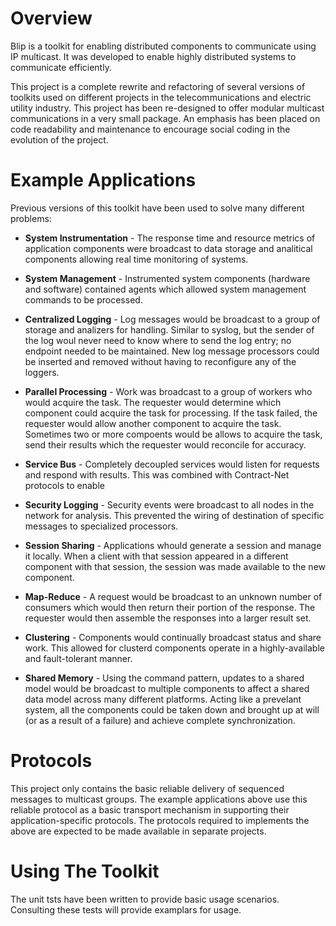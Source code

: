 # Overview #
Blip is a toolkit for enabling distributed components to communicate using
IP multicast. It was developed to enable highly distributed systems to 
communicate efficiently.

This project is a complete rewrite and refactoring of several versions of 
toolkits used on different projects in the telecommunications and electric 
utility industry. This project has been re-designed to offer modular multicast 
communications in a very small package. An emphasis has been placed on code 
readability and maintenance to encourage social coding in the evolution of the 
project.

# Example Applications #

Previous versions of this toolkit have been used to solve many different 
problems:

* **System Instrumentation** - The response time and resource metrics of application components were broadcast to data storage and analitical components allowing real time monitoring of systems.

* **System Management** - Instrumented system components (hardware and software) contained agents which allowed system management commands to be processed. 

* **Centralized Logging** - Log messages would be broadcast to a group of storage and analizers for handling. Similar to syslog, but the sender of the log woul never need to know where to send the log entry; no endpoint needed to be maintained. New log message processors could be inserted and removed without having to reconfigure any of the loggers.

* **Parallel Processing** - Work was broadcast to a group of workers who would acquire the task. The requester would determine which component could acquire the task for processing. If the task failed, the requester would allow another component to acquire the task. Sometimes two or more compoents would be allows to acquire the task, send their results which the requester would reconcile for accuracy.

* **Service Bus** - Completely decoupled services would listen for requests and respond with results. This was combined with Contract-Net protocols to enable 

* **Security Logging** - Security events were broadcast to all nodes in the network for analysis. This prevented the wiring of destination of specific messages to specialized processors. 

* **Session Sharing** - Applications whould generate a session and manage it locally. When a client with that session appeared in a different component with that session, the session was made available to the new component. 

* **Map-Reduce** - A request would be broadcast to an unknown number of consumers which would then return their portion of the response. The requester would then assemble the responses into a larger result set. 

* **Clustering** - Components would continually broadcast status and share work. This allowed for clusterd components operate in a highly-available and fault-tolerant manner. 

* **Shared Memory** - Using the command pattern, updates to a shared model would be broadcast to multiple components to affect a shared data model across many different platforms. Acting like a prevelant system, all the components could be taken down and brought up at will (or as a result of a failure) and achieve complete synchronization.

# Protocols #

This project only contains the basic reliable delivery of sequenced messages to 
multicast groups. The example applications above use this reliable protocol as 
a basic transport mechanism in supporting their application-specific protocols. 
The protocols required to implements the above are expected to be made available
in separate projects.

# Using The Toolkit #

The unit tsts have been written to provide basic usage scenarios. Consulting 
these tests will provide examplars for usage.
